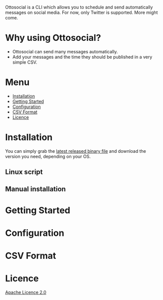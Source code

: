 Ottosocial is a CLI which allows you to schedule and send automatically messages on social media. For now, only Twitter is supported. More might come.

# Why using Ottosocial?

* Ottosocial can send many messages automatically.
* Add your messages and the time they should be published in a very simple CSV.

# Menu

* [Installation]()
* [Getting Started]()
* [Configuration]()
* [CSV Format]()
* [Licence]()

# Installation

You can simply grab the [latest released binary file](https://github.com/Phantas0s/devdash/releases/latest) and download the version you need, depending on your OS.

## Linux script

## Manual installation

# Getting Started

# Configuration

# CSV Format

# Licence

[Apache Licence 2.0](https://choosealicense.com/licenses/apache-2.0/)
